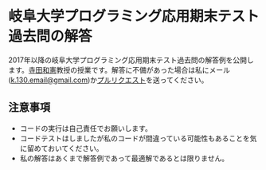 # 岐阜大学プログラミング応用期末テスト過去問の解答
2017年以降の岐阜大学プログラミング応用期末テスト過去問の解答例を公開します。[寺田和憲](https://www1.gifu-u.ac.jp/~g_ai/researchers/Kazunori_Terada/home.html)教授の授業です。解答に不備があった場合は私にメール(k.130.email@gmail.com)か[プルリクエスト](https://github.com/Kei01234/appliedProgramming/pulls)を送ってください。

## 注意事項
- コードの実行は自己責任でお願いします。
- コードテストはしましたが私のコードが間違っている可能性もあることを気に留めておいてください。
- 私の解答はあくまで解答例であって最適解であるとは限りません。
